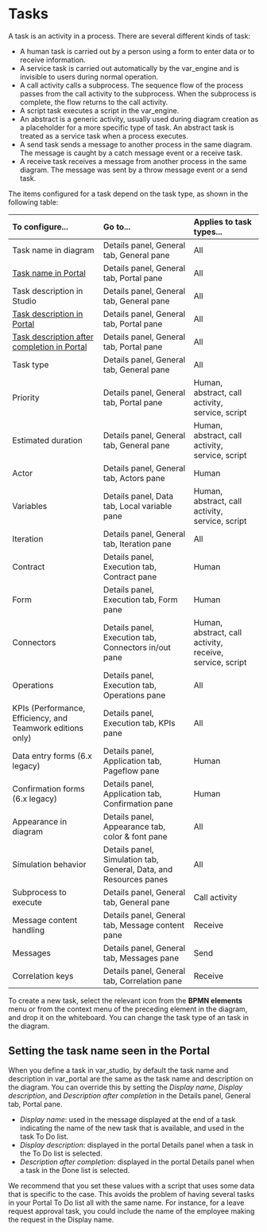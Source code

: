 # Tasks

A task is an activity in a process. There are several different kinds of task:

* A human task is carried out by a person using a form to enter data or to receive information.
* A service task is carried out automatically by the var\_engine and is invisible to users during normal operation.
* A call activity calls a subprocess. The sequence flow of the process passes from the call activity
to the subprocess. When the subprocess is complete, the flow returns to the call activity.
* A script task executes a script in the var\_engine.
* An abstract is a generic activity, usually used during diagram creation as a placeholder for a more specific type of task. 
An abstract task is treated as a service task when a process executes.
* A send task sends a message to another process in the same diagram. The message is caught by a catch message event or a receive task.
* A receive task receives a message from another process in the same diagram. The message was sent by a throw message event or a send task.

The items configured for a task depend on the task type, as shown in the following table:

| To configure... | Go to... | Applies to task types... |
|:-|:-|:-|
| Task name in diagram | Details panel, General tab, General pane | All |
| [Task name in Portal](#displayName) | Details panel, General tab, Portal pane | All |
| Task description in Studio | Details panel, General tab, General pane | All |
| [Task description in Portal](#displayName) | Details panel, General tab, Portal pane | All |
| [Task description after completion in Portal](#displayName) | Details panel, General tab, Portal pane | All |
| Task type | Details panel, General tab, General pane | All |
| Priority | Details panel, General tab, Portal pane | Human, abstract, call activity, service, script |
| Estimated duration | Details panel, General tab, General pane | Human, abstract, call activity, service, script |
| Actor | Details panel, General tab, Actors pane | Human |
| Variables | Details panel, Data tab, Local variable pane | Human, abstract, call activity, service, script |
| Iteration | Details panel, General tab, Iteration pane | All |
| Contract | Details panel, Execution tab, Contract pane | Human |
| Form | Details panel, Execution tab, Form pane | Human |
| Connectors | Details panel, Execution tab, Connectors in/out pane | Human, abstract, call activity, receive, service, script |
| Operations | Details panel, Execution tab, Operations pane | All |
| KPIs (Performance, Efficiency, and Teamwork editions only) | Details panel, Execution tab, KPIs pane | All |
| Data entry forms (6.x legacy) | Details panel, Application tab, Pageflow pane | Human |
| Confirmation forms (6.x legacy) | Details panel, Application tab, Confirmation pane | Human |
| Appearance in diagram | Details panel, Appearance tab, color & font pane | All |
| Simulation behavior | Details panel, Simulation tab, General, Data, and Resources panes | All |
| Subprocess to execute | Details panel, General tab, General pane | Call activity |
| Message content handling | Details panel, General tab, Message content pane | Receive |
| Messages | Details panel, General tab, Messages pane | Send |
| Correlation keys | Details panel, General tab, Correlation pane | Receive |

To create a new task, select the relevant icon from the **BPMN elements** menu or from the context 
menu of the preceding element in the diagram, and drop it on the whiteboard. You can change the task type
of an task in the diagram.

## Setting the task name seen in the Portal

When you define a task in var\_studio, by default the task name and description in var\_portal are the same as the task name and description on the diagram. 
You can override this by setting the _Display name_, _Display description_, and _Description after completion_ in the Details panel, General tab, Portal pane.

* _Display name_: used in the message displayed at the end of a task indicating the name of the new task that is available, and used in the task To Do list.
* _Display description_: displayed in the portal Details panel when a task in the To Do list is selected.
* _Description after completion_: displayed in the portal Details panel when a task in the Done list is selected.

We recommend that you set these values with a script that uses some data that is specific to the case. This avoids the problem of having several tasks in your Portal To Do list all with the same name. 
For instance, for a leave request approval task, you could include the name of the employee making the request in the Display name.
